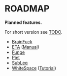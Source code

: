 # ROADMAP

**Planned features.**

For short version see [TODO](TODO.md).

* [BrainFuck](https://esolangs.org/wiki/Brainfuck)
* [ETA](http://www.miketaylor.org.uk/tech/eta/doc/manual.html) ([Manual](https://esovm.github.io/eta/manual))
* [Funge](https://web.archive.org/web/20010417044912/http://cantor.res.cmu.edu/bozeman/befunge/beffaq.html)
* [Piet](https://www.dangermouse.net/esoteric/piet.html)
* [SubLeq](http://mazonka.com/subleq/)
* [WhiteSpace](http://web.archive.org/web/20150623025348/http://compsoc.dur.ac.uk/whitespace/) ([Tutorial](https://helvm.github.io/WSpace/tutorial.html))
